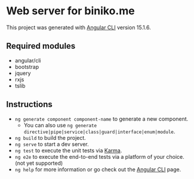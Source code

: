 # Web server for biniko.me

This project was generated with [Angular CLI](https://github.com/angular/angular-cli) version 15.1.6.

## Required modules

* angular/cli
* bootstrap
* jquery
* rxjs
* tslib


## Instructions

* `ng generate component component-name` to generate a new component.
  * You can also use `ng generate directive|pipe|service|class|guard|interface|enum|module`.
* `ng build` to build the project.
* `ng serve` to start a dev server.
* `ng test` to execute the unit tests via [Karma](https://karma-runner.github.io).
* `ng e2e` to execute the end-to-end tests via a platform of your choice. (not yet supported)
* `ng help` for more information or go check out the [Angular CLI](https://angular.io/cli) page.
